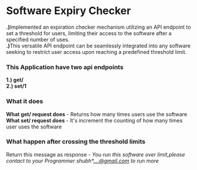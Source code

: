 # Software Expiry Checker

<b>.)</b>Implemented an expiration checker mechanism utilizing an API endpoint to set a threshold for users, limiting their access to the software after a specified number of uses.<br>
<b>.)</b>This versatile API endpoint can be seamlessly integrated into any software seeking to restrict user access upon reaching a predefined threshold limit.<br>

### This Application have two api endpoints 
  <b>1.) get/</b><br>
  <b>2.) set/1</b>

### What it does
<b>What get/ request does</b> - Returns how many times users use the software<br>
<b>What set/ request does</b> - It's increment the counting of how many times user uses the software

### What happen after crossing the threshold limits
Return this message as response - <i>You run this software over limit,please contact to your Programmer shubh*....@gmail.com to run more</i>
